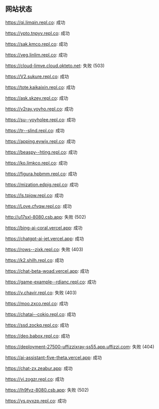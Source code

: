 ## 网站状态
https://qi.limqin.repl.co: 成功

https://ypto.tnpyv.repl.co: 成功

https://sak.kmco.repl.co: 成功

https://veg.linlim.repl.co: 成功

https://cloud-limve.cloud.okteto.net: 失败 (503)

https://V2.sukure.repl.co: 成功

https://tote.kaikaixin.repl.co: 成功

https://ask.skzey.repl.co: 成功

https://v2ray.yoyho.repl.co: 成功

https://su--yoyholee.repl.co: 成功

https://tr--slind.repl.co: 成功

https://apping.eywjx.repl.co: 成功

https://beaspy--hting.repl.co: 成功

https://ko.limkco.repl.co: 成功

https://figura.hpbmm.repl.co: 成功

https://mization.edpjg.repl.co: 成功

https://ls.tpjow.repl.co: 成功

https://Love.cfvqw.repl.co: 成功

http://u17sxl-8080.csb.app: 失败 (502)

https://bing-ai-coral.vercel.app: 成功

https://chatgpt-ai-jet.vercel.app: 成功

https://rows--zixk.repl.co: 失败 (403)

https://k2.shilh.repl.co: 成功

https://chat-beta-woad.vercel.app: 成功

https://game-example--rdianc.repl.co: 成功

https://v.chavir.repl.co: 失败 (403)

https://moo.zxco.repl.co: 成功

https://chatai--cokio.repl.co: 成功

https://ssd.zockq.repl.co: 成功

https://deo.babox.repl.co: 成功

https://deployment-27500-uffizzixray-ss55.app.uffizzi.com: 失败 (404)

https://ai-assistant-five-theta.vercel.app: 成功

https://chat-zx.zeabur.app: 成功

https://vi.zogzr.repl.co: 成功

https://lh9fvz-8080.csb.app: 失败 (502)

https://ys.pyxzp.repl.co: 成功

